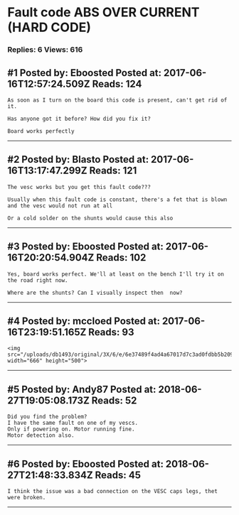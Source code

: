 # Fault code ABS OVER CURRENT (HARD CODE)

### Replies: 6 Views: 616

## \#1 Posted by: Eboosted Posted at: 2017-06-16T12:57:24.509Z Reads: 124

```
As soon as I turn on the board this code is present, can't get rid of it. 

Has anyone got it before? How did you fix it? 

Board works perfectly
```

---
## \#2 Posted by: Blasto Posted at: 2017-06-16T13:17:47.299Z Reads: 121

```
The vesc works but you get this fault code???

Usually when this fault code is constant, there's a fet that is blown and the vesc would not run at all

Or a cold solder on the shunts would cause this also
```

---
## \#3 Posted by: Eboosted Posted at: 2017-06-16T20:20:54.904Z Reads: 102

```
Yes, board works perfect. We'll at least on the bench I'll try it on the road right now. 

Where are the shunts? Can I visually inspect then  now?
```

---
## \#4 Posted by: mccloed Posted at: 2017-06-16T23:19:51.165Z Reads: 93

```
<img src="/uploads/db1493/original/3X/6/e/6e37489f4ad4a67017d7c3ad0fdbb5b209be25b8.jpg" width="666" height="500">
```

---
## \#5 Posted by: Andy87 Posted at: 2018-06-27T19:05:08.173Z Reads: 52

```
Did you find the problem?
I have the same fault on one of my vescs.
Only if powering on. Motor running fine.
Motor detection also.
```

---
## \#6 Posted by: Eboosted Posted at: 2018-06-27T21:48:33.834Z Reads: 45

```
I think the issue was a bad connection on the VESC caps legs, thet were broken.
```

---

